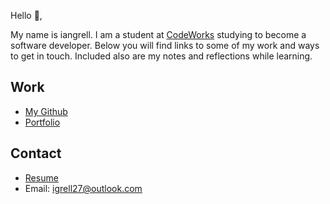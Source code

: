 Hello 👋, 

My name is iangrell. I am a student at [CodeWorks](https://boisecodeworks.com) studying to become a software developer. Below you will find links to some of my work and ways to get in touch. Included also are my notes and reflections while learning. 

## Work

  + [My Github](https://github.com/iangrell)
  + [Portfolio](https://iangrell.github.io/)

## Contact

  + [Resume](https://iangrell.github.io/resume)
  + Email: igrell27@outlook.com
  
